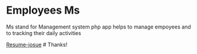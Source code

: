 # Employees Ms
 <p>
   Ms stand for Management system php app helps to manage empoyees
   and to tracking their daily activities
 </p>
 <a href="https://resume-jet-zeta.vercel.app/">Resume-josue</a>
 # Thanks!

